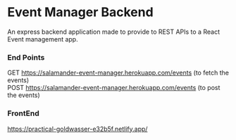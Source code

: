 # Event Manager Backend
An express backend application made to provide to REST APIs to a React Event management app.

### End Points
GET https://salamander-event-manager.herokuapp.com/events (to fetch the events) <br/>
POST https://salamander-event-manager.herokuapp.com/events (to post the events)

### FrontEnd
https://practical-goldwasser-e32b5f.netlify.app/

